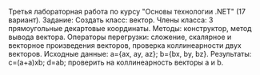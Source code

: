 Третья лабораторная работа по курсу "Основы технологии .NET" (17 вариант).
Задание: Создать класс: вектор. Члены класса: 3 прямоугольные декартовые координаты. Методы: конструктор, метод вывода вектора. Операторы перегрузки: сложение, скалярное и векторное произведения векторов, проверка коллинеарности двух векторов. Исходные данные: a={ax, ay, az}; b={bx, by, bz}. Результаты: c=(a+a)xb; d=ab; проверить на коллинеарность векторы a и b.
